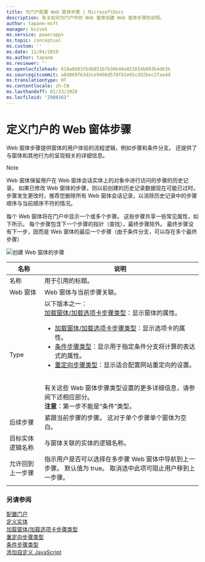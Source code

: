 ```yaml
---
title: 为门户配置 Web 窗体步骤 | MicrosoftDocs
description: 有关如何为门户中的 Web 窗体创建 Web 窗体步骤的说明。
author: tapanm-msft
manager: kvivek
ms.service: powerapps
ms.topic: conceptual
ms.custom: ''
ms.date: 11/04/2019
ms.author: tapanm
ms.reviewer: ''
ms.openlocfilehash: 618a0d83fbdb851b7b30b46e021654b003b4d63b
ms.sourcegitcommit: a0d069f63d2ce9496d578f81e65cd32bec2faa4d
ms.translationtype: HT
ms.contentlocale: zh-CN
ms.lasthandoff: 01/23/2020
ms.locfileid: "2980161"
---
```

# <a name="define-web-form-steps-for-portals"></a>定义门户的 Web 窗体步骤

Web 窗体步骤提供窗体的用户体验的流程逻辑，例如步骤和条件分支。 还提供了与窗体和其他行为的呈现相关的详细信息。

> [!NOTE]
> Web 窗体保留用户在 Web 窗体会话实体上的对象中进行访问的步骤的历史记录。 如果已修改 Web 窗体的步骤，则以前创建的历史记录数据现在可能已过时。 步骤发生更改时，推荐您删除所有 Web 窗体会话记录，以消除历史记录中的步骤顺序与当前顺序不符的情况。

每个 Web 窗体将在门户中显示一个或多个步骤。 这些步骤共享一些常见属性，如下所示。 每个步骤包含下一个步骤的指针（查找），最终步骤除外。 最终步骤没有下一步，因而是 Web 窗体的最后一个步骤（由于条件分支，可以存在多个最终步骤）

![创建 Web 窗体的步骤](../media/web-form-creation-steps.png "创建 Web 窗体的步骤")  

| 名称     | 说明                                    |
|----------|------------------------------------------------|
| 名称     | 用于引用的标题。                    |
| Web 窗体 | Web 窗体与当前步骤关联。 |
|Type|以下版本之一：<br>[加载窗体/加载选项卡步骤类型](load-form-step.md)：显示窗体的属性。 <ul><li>[加载窗体/加载选项卡步骤类型](load-form-step.md)：显示选项卡的属性。</li><li>[条件步骤类型](add-conditional-step.md)：显示用于指定条件分支将计算的表达式的属性。 </li><li>[重定向步骤类型](add-redirect-step.md)：显示适合配置网站重定向的设置。</li></ul><br>有关这些 Web 窗体步骤类型设置的更多详细信息，请参阅下述相应部分。<br>**注意**：第一步不能是“条件”类型。|
| 后续步骤                  | 紧跟当前步骤的步骤。 这对于单个步骤单个窗体为空白。                                                                                                            |
| 目标实体逻辑名称 | 与窗体关联的实体的逻辑名称。                                                                                                                                               |
| 允许回到上一步骤    | 指示用户是否可以选择在多步骤 Web 窗体中导航到上一步骤。 默认值为 true。 取消选中此项可阻止用户移到上一步骤。 |
||

### <a name="see-also"></a>另请参阅

[配置门户](configure-portal.md)  
[定义实体](entity-forms.md)  
[加载窗体/加载选项卡步骤类型](load-form-step.md)  
[重定向步骤类型](add-redirect-step.md)  
[条件步骤类型](add-conditional-step.md)  
[添加自定义 JavaScript](add-custom-javascript.md)  


